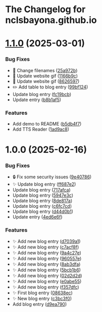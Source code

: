 # The Changelog for nclsbayona.github.io

# [1.1.0](https://github.com/nclsbayona/nclsbayona.github.io/compare/v1.0.0...v1.1.0) (2025-03-01)


### Bug Fixes

* :art: Change filenames ([25a972b](https://github.com/nclsbayona/nclsbayona.github.io/commit/25a972b10af38badd8711f89387006ab95ad4836))
* :memo: Update website gif ([1166b9c](https://github.com/nclsbayona/nclsbayona.github.io/commit/1166b9c4c91058607a6341167a06be387adf60b4))
* :memo: Update website gif ([8626597](https://github.com/nclsbayona/nclsbayona.github.io/commit/8626597289cfe5bc9f9ff70635e8fb2ae53cbb3f))
* :pencil2: Add table to blog entry ([99bf124](https://github.com/nclsbayona/nclsbayona.github.io/commit/99bf12492d0690acd4304756c6473a8aa3b4c0d0))
* Update blog entry ([fc19bcb](https://github.com/nclsbayona/nclsbayona.github.io/commit/fc19bcbdbf48d2c07c92dfae1a7e0aa84fb2e78f))
* Update entry ([b8b1af5](https://github.com/nclsbayona/nclsbayona.github.io/commit/b8b1af50c477204c9ff052b9b287dd92b4b1e560))


### Features

* Add demo to README ([b5db4f7](https://github.com/nclsbayona/nclsbayona.github.io/commit/b5db4f71e23281ed88d73de7bc3ea5ac264092ca))
* Add TTS Reader ([1ad9ac8](https://github.com/nclsbayona/nclsbayona.github.io/commit/1ad9ac80dd4d0b5010c2572cb077082578b55de9))

# 1.0.0 (2025-02-16)


### Bug Fixes

* :lock: Fix some security issues ([9e40786](https://github.com/nclsbayona/nclsbayona.github.io/commit/9e40786fb57f33c636a814bb3ddf840b54122480))
* :sparkles: Update blog entry ([ff687e2](https://github.com/nclsbayona/nclsbayona.github.io/commit/ff687e25283301fd64fc53a3b9b9dae09bb75df3))
* Update blog entry ([717afca](https://github.com/nclsbayona/nclsbayona.github.io/commit/717afcad489f6fe323f9a6c1da8c65e70f6ff2d4))
* Update blog entry ([5947e3c](https://github.com/nclsbayona/nclsbayona.github.io/commit/5947e3cc11cb5a559e8101ac2e1b58cb5fc9afa2))
* Update blog entry ([8de817a](https://github.com/nclsbayona/nclsbayona.github.io/commit/8de817a8831b595f53f88beeef3782d9b71e42a0))
* Update blog entry ([c6fc7cd](https://github.com/nclsbayona/nclsbayona.github.io/commit/c6fc7cd3ab3cd2f18b2b5a23c7bf1ba99b0571b7))
* Update blog entry ([d44d0b1](https://github.com/nclsbayona/nclsbayona.github.io/commit/d44d0b1fe788ebd5e2dad470d01144dbb090b1c5))
* Update entry ([4ed6e6f](https://github.com/nclsbayona/nclsbayona.github.io/commit/4ed6e6fc2202e59e8336d46671b1bd86f4fc0ba3))


### Features

* :sparkles: Add new blog entry ([d7039a1](https://github.com/nclsbayona/nclsbayona.github.io/commit/d7039a14f764aad10ce82f00aa67b7d2e8be8db2))
* :sparkles: Add new blog entry ([c7acf8f](https://github.com/nclsbayona/nclsbayona.github.io/commit/c7acf8fdb1b5e7d576d9a93e9115356ae7679956))
* :sparkles: Add new blog entry ([9a4c27e](https://github.com/nclsbayona/nclsbayona.github.io/commit/9a4c27e662e9108f2cc89af366bf7e88c21a840e))
* :sparkles: Add new blog entry ([960557e](https://github.com/nclsbayona/nclsbayona.github.io/commit/960557e2209e5ec7ff1d2a5a842f940e7a30dded))
* :sparkles: Add new blog entry ([8ab3dfa](https://github.com/nclsbayona/nclsbayona.github.io/commit/8ab3dfa8401fd38cab10152692853f70d202b8b9))
* :sparkles: Add new blog entry ([5bcb1b6](https://github.com/nclsbayona/nclsbayona.github.io/commit/5bcb1b61de2f7063fb98661666a7b6db540b4b0c))
* :sparkles: Add new blog entry ([02d2d2d](https://github.com/nclsbayona/nclsbayona.github.io/commit/02d2d2d895895d084f62a1d32d508349cd8c71bb))
* :sparkles: Add new blog entry ([e0abe55](https://github.com/nclsbayona/nclsbayona.github.io/commit/e0abe55c39bf2d2ce32dd63465efce4e322bc2c2))
* :sparkles: Add new blog entry ([f357dfc](https://github.com/nclsbayona/nclsbayona.github.io/commit/f357dfc4aae1b256e2aa12f14aa22915b240a29e))
* :sparkles: First blog entry ([08638ec](https://github.com/nclsbayona/nclsbayona.github.io/commit/08638ec26298b2a10110ff07e4ae75e7e5ecd872))
* :sparkles: New blog entry ([c3bc3f0](https://github.com/nclsbayona/nclsbayona.github.io/commit/c3bc3f0119f14f62124bef14117c7cac976387be))
* Add blog entry ([d9ea790](https://github.com/nclsbayona/nclsbayona.github.io/commit/d9ea790becca91ade6a1aedc662652d7b486ed4f))
